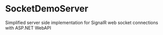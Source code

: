 # SocketDemoServer
Simplified server side implementation for SignalR web socket connections with ASP.NET WebAPI
